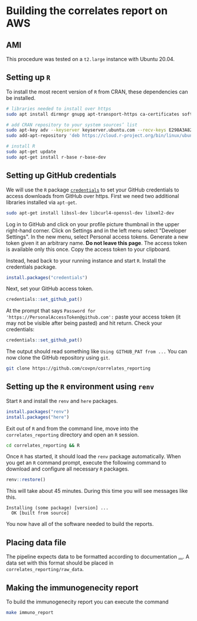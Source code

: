 # Building the correlates report on AWS

## AMI

This procedure was tested on a `t2.large` instance with Ubuntu 20.04.

## Setting up `R`

To install the most recent version of `R` from CRAN, these dependencies can be installed. 

```bash
# libraries needed to install over https
sudo apt install dirmngr gnupg apt-transport-https ca-certificates software-properties-common

# add CRAN repository to your system sources’ list
sudo apt-key adv --keyserver keyserver.ubuntu.com --recv-keys E298A3A825C0D65DFD57CBB651716619E084DAB9
sudo add-apt-repository 'deb https://cloud.r-project.org/bin/linux/ubuntu focal-cran40/'

# install R
sudo apt-get update 
sudo apt-get install r-base r-base-dev 
```

## Setting up GitHub credentials

We will use the `R` package [`credentials`](https://github.com/r-lib/credentials) to set your GitHub credentials to access downloads from GitHub over https. First we need two additional libraries installed via `apt-get`.

```bash
sudo apt-get install libssl-dev libcurl4-openssl-dev libxml2-dev
```

Log in to GitHub and click on your profile picture thumbnail in the upper right-hand corner. Click on Settings and in the left menu select "Developer Settings". In the new menu, select Personal access tokens. Generate a new token given it an arbitrary name. __Do not leave this page__. The access token is available only this once. Copy the access token to your clipboard.

Instead, head back to your running instance and start `R`. Install the credentials package.

```r
install.packages("credentials")
```

Next, set your GitHub access token.

```r
credentials::set_github_pat()
```

At the prompt that says `Password for 'https://PersonalAccessToken@github.com':` paste your access token (it may not be visible after being pasted) and hit return. Check your credentials: 

```r
credentials::set_github_pat()
```

The output should read something like `Using GITHUB_PAT from ...` You can now clone the GitHub repository using `git`.

```bash 
git clone https://github.com/covpn/correlates_reporting
```

## Setting up the `R` environment using `renv`

Start `R` and install the `renv` and `here` packages.

```r
install.packages("renv")
install.packages("here")
```

Exit out of `R` and from the command line, move into the `correlates_reporting` directory and open an `R` session.

```bash
cd correlates_reporting && R
```

Once `R` has started, it should load the `renv` package automatically. When you get an `R` command prompt, execute the following command to download and configure all necessary `R` packages.

```R
renv::restore()
```

This will take about 45 minutes. During this time you will see messages like this.

````
Installing (some package) [version] ...
  OK [built from source]
````

You now have all of the software needed to build the reports.

## Placing data file

The pipeline expects data to be formatted according to documentation [...](https://github.com/covpn/correlates_reporting/). A data set with this format should be placed in `correlates_reporting/raw_data`.

## Making the immunogenecity report

To build the immunogenecity report you can execute the command

```bash
make immuno_report
```




